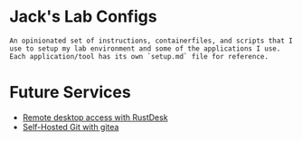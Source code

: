# Jack's Lab Configs
```
An opinionated set of instructions, containerfiles, and scripts that I use to setup my lab environment and some of the applications I use. Each application/tool has its own `setup.md` file for reference.
```

# Future Services
- [Remote desktop access with RustDesk](https://rustdesk.com/)
- [Self-Hosted Git with gitea](https://about.gitea.com/)